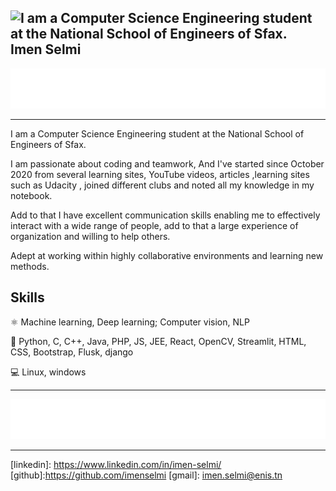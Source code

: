 ![I am a Computer Science Engineering student at the National School of Engineers of Sfax. ](https://img.freepik.com/free-vector/artificial-intelligence-robots-cyborg-with-infinity-symbol_107791-4668.jpg?w=1380)
Imen Selmi
---------------------------------------------------------------------------------------------------------------------------------------------------------------------------------
   ![I am GitHub Readme Generator's creator](https://github.com/imenselmi/Artificial-Intelligence-enis-labs/blob/main/68747470733a2f2f726561646d652d747970696e672d7376672e6865726f6b756170702e636f6d3f636f6c6f723d6361623963652673697a653d33302663656e7465723d74727565267643656e7465723d747275652677696474683d353530266865696768743d3730%20(3).svg)
 
---------------------------------------------------------------------------------------------------------------------------------------------------------------------------------
I am a Computer Science Engineering student at the National School of Engineers of Sfax. 

I am passionate about coding and teamwork, And I've started since October 2020 from several learning sites, YouTube videos, articles ,learning sites such as Udacity , joined different clubs and noted all my knowledge in my notebook.

Add to that I have excellent communication skills enabling me to effectively interact with a wide range of people, add to that a large experience of organization and willing to help others.

Adept at working within highly collaborative environments and learning new methods.

Skills 
---------------------------------------------------------------------------------------------------------------------------------------------------------------------------------
⚛ Machine learning, Deep learning; Computer vision, NLP

📱 Python, C, C++, Java, PHP, JS, JEE, React, OpenCV, Streamlit, HTML, CSS, Bootstrap, Flusk, django 

💻 Linux, windows


--------------------------------------------------------------------------------------------------------------------------------------------------------------------------------
 ![I am GitHub Readme Generator's creator](https://github.com/imenselmi/Artificial-Intelligence-enis-labs/blob/main/68747470733a2f2f726561646d652d747970696e672d7376672e6865726f6b756170702e636f6d3f636f6c6f723d3530383265322673697a653d35302663656e7465723d74727565267643656e7465723d747275652677696474683d353530266865696768743d3730266c.svg)


---------------------------------------------------------------------------------------------------------------------------------------------------------------------------------
[linkedin]: https://www.linkedin.com/in/imen-selmi/ [github]:https://github.com/imenselmi [gmail]: imen.selmi@enis.tn
